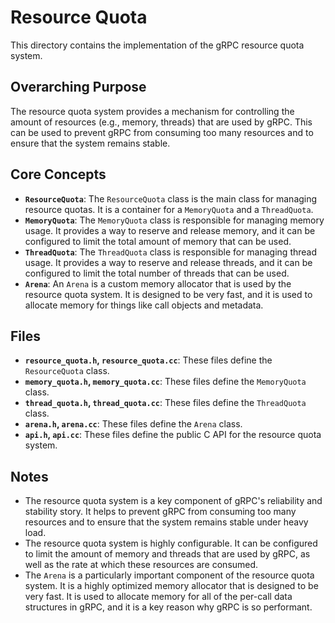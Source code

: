 # Resource Quota

This directory contains the implementation of the gRPC resource quota system.

## Overarching Purpose

The resource quota system provides a mechanism for controlling the amount of resources (e.g., memory, threads) that are used by gRPC. This can be used to prevent gRPC from consuming too many resources and to ensure that the system remains stable.

## Core Concepts

*   **`ResourceQuota`**: The `ResourceQuota` class is the main class for managing resource quotas. It is a container for a `MemoryQuota` and a `ThreadQuota`.
*   **`MemoryQuota`**: The `MemoryQuota` class is responsible for managing memory usage. It provides a way to reserve and release memory, and it can be configured to limit the total amount of memory that can be used.
*   **`ThreadQuota`**: The `ThreadQuota` class is responsible for managing thread usage. It provides a way to reserve and release threads, and it can be configured to limit the total number of threads that can be used.
*   **`Arena`**: An `Arena` is a custom memory allocator that is used by the resource quota system. It is designed to be very fast, and it is used to allocate memory for things like call objects and metadata.

## Files

*   **`resource_quota.h`, `resource_quota.cc`**: These files define the `ResourceQuota` class.
*   **`memory_quota.h`, `memory_quota.cc`**: These files define the `MemoryQuota` class.
*   **`thread_quota.h`, `thread_quota.cc`**: These files define the `ThreadQuota` class.
*   **`arena.h`, `arena.cc`**: These files define the `Arena` class.
*   **`api.h`, `api.cc`**: These files define the public C API for the resource quota system.

## Notes

*   The resource quota system is a key component of gRPC's reliability and stability story. It helps to prevent gRPC from consuming too many resources and to ensure that the system remains stable under heavy load.
*   The resource quota system is highly configurable. It can be configured to limit the amount of memory and threads that are used by gRPC, as well as the rate at which these resources are consumed.
*   The `Arena` is a particularly important component of the resource quota system. It is a highly optimized memory allocator that is designed to be very fast. It is used to allocate memory for all of the per-call data structures in gRPC, and it is a key reason why gRPC is so performant.
